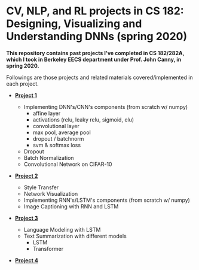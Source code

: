 # CV, NLP, and RL projects in CS 182: Designing, Visualizing and Understanding DNNs (spring 2020)

**This repository contains past projects I've completed in CS 182/282A, which I took in Berkeley EECS department under Prof. John Canny, in spring 2020.**

Followings are those projects and related materials covered/implemented in each project.

- [**Project 1**](/project1)
  - Implementing DNN's/CNN's components (from scratch w/ numpy)
    - affine layer
    - activations (relu, leaky relu, sigmoid, elu)
    - convolutional layer
    - max pool, average pool
    - dropout / batchnorm
    - svm & softmax loss
  - Dropout
  - Batch Normalization
  - Convolutional Network on CIFAR-10
  
- [**Project 2**](/project2)
  - Style Transfer
  - Network Visualization
  - Implementing RNN's/LSTM's components (from scratch w/ numpy)
  - Image Captioning with RNN and LSTM

- [**Project 3**](/project3)
  - Language Modeling with LSTM
  - Text Summarization with different models
    - LSTM
    - Transformer

- [**Project 4**](/project4)
